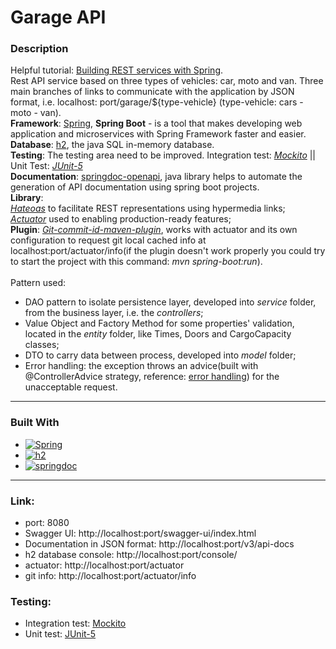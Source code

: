 # Garage API

### Description

Helpful tutorial: [Building REST services with Spring][tutorial-rest-spring-url].
\
Rest API service based on three types of vehicles: car, moto and van.
Three main branches of links to communicate with the application by JSON format, i.e. localhost:
port/garage/${type-vehicle} (type-vehicle: cars - moto - van).
\
**Framework**: [Spring][Spring-url], <strong>Spring Boot</strong> - is a tool that makes developing web application and
microservices with Spring Framework faster and easier.
\
**Database**: [h2][h2-url], the java SQL in-memory database.
\
**Testing**: The testing area need to be improved. Integration test: <i>[Mockito][mockito-url]</i> || Unit Test: <i>[JUnit-5][junit-url]</i>
\
**Documentation**: [springdoc-openapi][Springdoc-url], java library helps to automate the generation of API
documentation using spring boot projects.
\
**Library**:
\
<i>[Hateoas][hateoas-url]</i> to facilitate REST representations using hypermedia links;
\
<i>[Actuator][actuator-url]</i> used to enabling production-ready features;
\
**Plugin**: <i>[Git-commit-id-maven-plugin][git-commit-id-maven-url]</i>, works with actuator and its own configuration to request
git local cached info
at localhost:port/actuator/info(if the plugin doesn't work properly you could try to start the project with this command: <i>mvn
spring-boot:run</i>).
<br></br>
Pattern used:

- DAO pattern to isolate persistence layer, developed into <i>service</i> folder,
  from the business layer, i.e. the <i>controllers</i>;
- Value Object and Factory Method for some properties' validation, located in the <i>entity</i> folder, like Times,
  Doors and
  CargoCapacity
  classes;
- DTO to carry data between process, developed into <i>model</i> folder;
- Error handling: the exception throws an advice(built with @ControllerAdvice strategy,
  reference: [error handling][error-handling-url]) for the unacceptable request.

***

### Built With

- [![Spring][Spring.io]][Spring-url]
- [![h2][h2-db]][h2-url]
- [![springdoc][springdoc.io]][springdoc-url]

***

### Link:

- port: 8080
- Swagger UI: http://localhost:port/swagger-ui/index.html
- Documentation in JSON format: http://localhost:port/v3/api-docs
- h2 database console: http://localhost:port/console/
- actuator: http://localhost:port/actuator
- git info: http://localhost:port/actuator/info

### Testing:

- Integration test: [Mockito][mockito-url]
- Unit test: [JUnit-5][junit-url]

<!-- MARKDOWN LINKS & IMAGES -->

[Spring-url]: https://spring.io/

[Spring.io]: https://img.shields.io/badge/Spring-4A4A55?style=for-the-badge&logo=spring&logoColor=#6db33f

[h2-url]: https://www.h2database.com/html/main.html

[h2-db]: https://img.shields.io/badge/h2%20database-0000bb?style=for-the-badge&logo=h2&logoColor=#6db33f

[springdoc-url]:https://springdoc.org/

[springdoc.io]:https://img.shields.io/badge/sprindoc-4A4A55?style=for-the-badge&logo=swagger&logoColor=#6db33f

[git-commit-id-maven-url]:https://github.com/git-commit-id/git-commit-id-maven-plugin

[junit-url]: https://junit.org/junit5/

[error-handling-url]: https://www.baeldung.com/exception-handling-for-rest-with-spring

[tutorial-rest-spring-url]: https://spring.io/guides/tutorials/rest/

[mockito-url]: https://site.mockito.org/

[hateoas-url]: https://spring.io/projects/spring-hateoas

[actuator-url]: https://www.baeldung.com/spring-boot-actuators